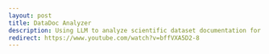 ```yaml
---
layout: post
title: DataDoc Analyzer
description: Using LLM to analyze scientific dataset documentation for Responsible AI
redirect: https://www.youtube.com/watch?v=bffVXA5D2-8
---
```

